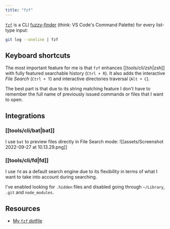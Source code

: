 ```yaml
---
title: "fzf"
---
```


[`fzf`](https://github.com/junegunn/fzf) is a CLI [fuzzy-finder](https://en.wikipedia.org/wiki/Approximate_string_matching) (think: VS Code's Command Palette) for every list-type input:

```sh
git log --oneline | fzf
```

## Keyboard shortcuts

The most important feature for me is that `fzf` enhances [[tools/cli/zsh|zsh]] with fully featured searchable history (`Ctrl + R`). It also adds the interactive _File Search_ (`Ctrl + T`) and interactive directories traversal (`Alt + C`).

The best part is that due to its string matching feature I don't have to remember the full name of previously issued commands or files that I want to open.

## Integrations

### [[tools/cli/bat|bat]]

I use `bat` to preview files directly in File Search mode:
![[assets/Screenshot 2022-09-27 at 10.13.29.png]]

### [[tools/cli/fd|fd]]

I use `fd` as a default search engine due to its flexibility in terms of what I want to take into account during searching.

I've enabled looking for `.hidden` files and disabled going through `~/Library`, `.git` and `node_modules`.

## Resources

- [My `fzf` dotfile](https://github.com/kkoscielniak/d3/blob/master/.fzfrc)
